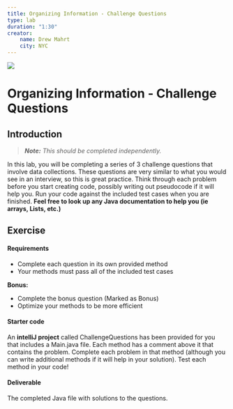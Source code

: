 ```yaml
---
title: Organizing Information - Challenge Questions
type: lab
duration: "1:30"
creator:
    name: Drew Mahrt
    city: NYC
---
```


![](https://ga-dash.s3.amazonaws.com/production/assets/logo-9f88ae6c9c3871690e33280fcf557f33.png)

# Organizing Information - Challenge Questions

## Introduction

> ***Note:*** _This should be completed independently._

In this lab, you will be completing a series of 3 challenge questions that involve data collections. These questions are very similar to what you would see in an interview, so this is great practice. Think through each problem before you start creating code, possibly writing out pseudocode if it will help you. Run your code against the included test cases when you are finished. **Feel free to look up any Java documentation to help you (ie arrays, Lists, etc.)**

## Exercise

#### Requirements

- Complete each question in its own provided method
- Your methods must pass all of the included test cases

**Bonus:**
- Complete the bonus question (Marked as Bonus)
- Optimize your methods to be more efficient

#### Starter code

An **intelliJ project** called ChallengeQuestions has been provided for you that includes a Main.java file. Each method has a comment above it that contains the problem. Complete each problem in that method (although you can write additional methods if it will help in your solution). Test each method in your code!

#### Deliverable

The completed Java file with solutions to the questions.
